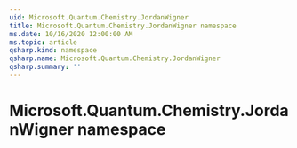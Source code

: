 ```yaml
---
uid: Microsoft.Quantum.Chemistry.JordanWigner
title: Microsoft.Quantum.Chemistry.JordanWigner namespace
ms.date: 10/16/2020 12:00:00 AM
ms.topic: article
qsharp.kind: namespace
qsharp.name: Microsoft.Quantum.Chemistry.JordanWigner
qsharp.summary: ''
---
```


# Microsoft.Quantum.Chemistry.JordanWigner namespace



